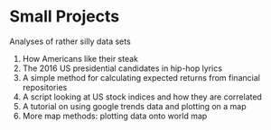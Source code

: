 # Small Projects
Analyses of rather silly data sets

1. How Americans like their steak
2. The 2016 US presidential candidates in hip-hop lyrics
3. A simple method for calculating expected returns from financial repositories
4. A script looking at US stock indices and how they are correlated
5. A tutorial on using google trends data and plotting on a map
6. More map methods: plotting data onto world map
